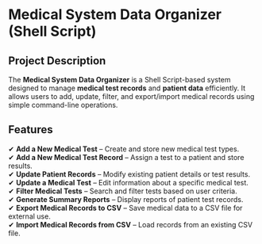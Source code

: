 # Medical System Data Organizer (Shell Script)  

## **Project Description**  

The **Medical System Data Organizer** is a Shell Script-based system designed to manage **medical test records** and **patient data** efficiently. It allows users to add, update, filter, and export/import medical records using simple command-line operations.  


## **Features**  

✔ **Add a New Medical Test** – Create and store new medical test types.  
✔ **Add a New Medical Test Record** – Assign a test to a patient and store results.  
✔ **Update Patient Records** – Modify existing patient details or test results.  
✔ **Update a Medical Test** – Edit information about a specific medical test.  
✔ **Filter Medical Tests** – Search and filter tests based on user criteria.  
✔ **Generate Summary Reports** – Display reports of patient test records.  
✔ **Export Medical Records to CSV** – Save medical data to a CSV file for external use.  
✔ **Import Medical Records from CSV** – Load records from an existing CSV file.  

